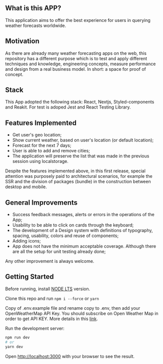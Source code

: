 ## What is this APP?

This application aims to offer the best experience for users in querying weather forecasts worldwide.

## Motivation

As there are already many weather forecasting apps on the web, this repository has a different purpose which is to test and apply different techniques and knowledge, engineering concepts, measure performance and design from a real business model. In short: a space for proof of concept.

## Stack

This App adopted the following stack: React, Nextjs, Styled-components and Reakit. For test is adoped Jest and React Testing Library.

## Features Implemented

- Get user's geo location;
- Show current weather, based on user's location (or default location);
- Forecast for the next 7 days;
- User is able to add and remove cities;
- The application will preserve the list that was made in the previous session using localstorage.

Despite the features implemented above, in this first release, special attention was purposely paid to architectural scenarios, for example the SSR and the division of packages (bundle) in the construction between desktop and mobile.

## General Improvements

- Success feedback messages, alerts or errors in the operations of the App;
- Usability to be able to click on cards through the keyboard;
- The development of a Design system with definitions of typography, spacing, usability, colors and reuse of components;
- Adding icons;
- App does not have the minimum acceptable coverage. Although there are all the setup for unit testing already done;

Any other improvement is always welcome.

## Getting Started

Before running, install [NODE LTS](https://nodejs.org/en/) version.

Clone this repo and run `npm i --force` or `yarn`

Copy of .env.example file and rename copy to .env, then add your OpenWeatherMap API Key. You should subscribe on Open Weather Map in order to get API KEY. More details in this [link](https://openweathermap.org/api).

Run the development server:

```bash
npm run dev
# or
yarn dev
```

Open [http://localhost:3000](http://localhost:3000) with your browser to see the result.